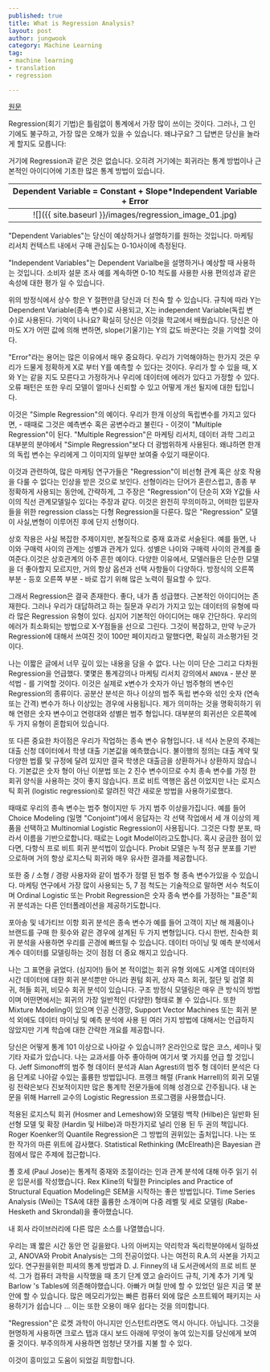 ```yaml
---
published: true
title: What is Regression Analysis?
layout: post
author: jungwook
category: Machine Learning
tag:
- machine learning
- translation
- regression

---
```


[원문](http://www.datasciencecentral.com/profiles/blogs/what-is-regression-analysis)

Regression(회기 기법)은 틀림없이 통계에서 가장 많이 쓰이는 것이다. 그러나, 그 인기에도 불구하고, 가장 많은 오해가 있을 수 있습니다. 왜냐구요? 그 답변은 당신을 놀라게 할지도 모릅니다:

거기에 Regression과 같은 것은 없습니다. 오히려 거기에는 회귀라는 통계 방법이나 근본적인 아이디어에 기초한 많은 통계 방법이 있습니다. 


Dependent Variable = Constant + Slope*Independent Variable + Error         |
:-------------------------:|
![]({{ site.baseurl }}/images/regression_image_01.jpg)  |

"Dependent Variables"는 당신이 예상하거나 설명하기를 원하는 것입니다. 마케팅 리서치 컨텍스트 내에서 구매 관심도는 0-10사이에 측정된다. 

"Independent Variables"는 Dependent Varialbe을 설명하거나 예상할 때 사용하는 것입니다. 소비자 설문 조사 예를 계속하면 0-10 척도를 사용한 사용 편의성과 같은 속성에 대한 평가 일 수 있습니다.

위의 방정식에서 상수 항은 Y 절편만큼 당신과 더 친숙 할 수 있습니다. 규칙에 따라 Y는 Dependent Variable(종속 변수)로 사용되고, X는 independent Variable(독립 변수)로 사용된다. 기억이 나나요? 확실히 당신은 이것을 학교에서 배웠습니다. 당신은 아마도 X가 어떤 값에 의해 변하면, slope(기울기)는 Y의 값도 바꾼다는 것을 기억할 것이다.

"Error"라는 용어는 많은 이유에서 매우 중요하다. 우리가 기억해야하는 한가지 것은 우리가 드물게 정확하게 X로 부터 Y를 예측할 수 있다는 것이다. 우리가 할 수 있을 때, X와 Y는 같을 지도 모른다고 가정하거나 우리에 데이터에 에러가 있다고 가정할 수 있다. 오류 패턴은 또한 우리 모델이 얼마나 신뢰할 수 있고 어떻게 개선 될지에 대한 팁입니다.

이것은 "Simple Regression"의 예이다. 우리가 한개 이상의 독립변수를 가지고 있다면, - 때때로 그것은 예측변수 혹은 공변수라고 불린다 - 이것이 "Multiple Regression"이 된다. "Multiple Regression"은 마케팅 리서치, 데이터 과학 그리고 대부분의 분야에서 "Simple Regression"보다 더 광범위하게 사용된다. 왜냐하면 한개의 독립 변수는 우리에게 그 이미지의 일부만 보여줄 수있기 때문이다.

이것과 관련하여, 많은 마케팅 연구가들은 "Regression"이 비선형 관계 혹은 상호 작용을 다룰 수 없다는 인상을 받은 것으로 보인다. 선형이라는 단어가 혼란스럽고, 종종 부정확하게 사용되는 동안에, 간략하게, 그 주장은 "Regression"이 단순히 X와 Y값들 사이의 직선 관계모델일수 있다는 주장과 같다. 이것은 완전히 무의미하고, 어떠한 입문자들을 위한 regression class는 다형 Regression을 다룬다. 많은 "Regression" 모델이 사실,변형이 이루어진 후에 단지 선형이다.

상호 작용은 사실 복잡한 주제이지만, 본질적으로 중재 효과로 서술된다. 예를 들면, 나이와 구매력 사이의 관계는 성별과 관계가 있다. 성별은 나이와 구매력 사이의 관계를 줄여준다.이것은 상호관계의 아주 흔한 예이다. 다양한 이유에서, 모델러들은 단순한 모델을 더 좋아할지 모르지만, 거의 항상 옵션과 선택 사항들이 다양하다. 방정식의 오른쪽 부분 - 등호 오른쪽 부분 - 바로 잡기 위해 많은 노력이 필요할 수 있다.

그래서 Regression은 결국 존재한다. 좋다, 내가 좀 성급했다. 근본적인 아이디어는 존재한다. 그러나 우리가 대답하려고 하는 질문과 우리가 가지고 있는 데이터의 유형에 따라 많은 Regression 유형이 있다. 심지어 기본적인 아이디어는 매우 간단하다. 우리의 에러가 최소화되는 방법으로 X-Y점들을 선으로 그린다. 그것이 복잡하고, 만약 누군가 Regression에 대해서 쓰여진 것이 100만 페이지라고 말했다면, 확실히 과소평가된 것이다.

나는 이짧은 글에서 너무 깊이 있는 내용을 담을 수 없다. 나는 이미 단순 그리고 다차원 Regression을 언급했다. 몇몇은 통계강의나 마케팅 리서치 강의에서 `ANOVA` - 분산 분석법 - 를 기억할 것이다. 이것은 실제로 x변수가 숫자가 아닌 범주형의 변수인 Regression의 종류이다. 공분산 분석은 하나 이상의 범주 독립 변수와 섞인 숫자 (연속 또는 간격) 변수가 하나 이상있는 경우에 사용됩니다. 제가 의미하는 것을 명확히하기 위해 연령은 숫자 변수이고 연령대와 성별은 범주 형입니다. 대부분의 회귀선은 오른쪽에 두 가지 유형이 혼합되어 있습니다.

또 다른 중요한 차이점은 우리가 작업하는 종속 변수 유형입니다. 내 석사 논문의 주제는 대출 신청 데이터에서 학생 대출 기본값을 예측했습니다. 불이행의 정의는 대출 계약 및 다양한 법률 및 규정에 달려 있지만 결국 학생은 대출금을 상환하거나 상환하지 않습니다. 기본값은 숫자 형이 아닌 이분법 또는 2 진수 변수이므로 수치 종속 변수를 가정 한 회귀 양식을 사용하는 것이 좋지 않습니다. 프로 비트 역행은 옵션 이었지만 나는 로지스틱 회귀 (logistic regression)로 알려진 약간 새로운 방법을 사용하기로했다.

때때로 우리의 종속 변수는 범주 형이지만 두 가지 범주 이상을가집니다. 예를 들어 Choice Modeling (일명 "Conjoint")에서 응답자는 각 선택 작업에서 세 개 이상의 제품을 선택하고 Multinomial Logistic Regression이 사용됩니다. 그것은 다항 분포, 따라서 이름을 기반으로합니다. 때로는 Logit Model이라고도합니다. 혹시 궁금한 점이 있다면, 다항식 프로 비트 회귀 분석법이 있습니다. Probit 모델은 누적 정규 분포를 기반으로하며 거의 항상 로지스틱 회귀와 매우 유사한 결과를 제공합니다.

또한 중 / 소형 / 경량 사용자와 같이 범주가 정렬 된 범주 형 종속 변수가있을 수 있습니다. 마케팅 연구에서 가장 많이 사용되는 5, 7 점 척도는 기술적으로 말하면 서수 척도이며 Ordinal Logistic 또는 Probit Regression은 숫자 종속 변수를 가정하는 "표준"회귀 분석과는 다른 인터폴레이션을 제공하기도합니다.

포아송 및 네가티브 이항 회귀 분석은 종속 변수가 예를 들어 고객이 지난 해 제품이나 브랜드를 구매 한 횟수와 같은 경우에 설계된 두 가지 변형입니다. 다시 한번, 친숙한 회귀 분석을 사용하면 우리를 곤경에 빠뜨릴 수 있습니다. 데이터 마이닝 및 예측 분석에서 계수 데이터를 모델링하는 것이 점점 더 중요 해지고 있습니다.

나는 그 표면을 긁었다. (심지어!) 들어 본 적이없는 회귀 유형 외에도 시계열 데이터와 시간 데이터에 대한 회귀 분석뿐만 아니라 퀀텀 회귀, 상자 콕스 회귀, 절단 및 검열 회귀, 허들 회귀, 비모수 회귀 분석이 있습니다. 구조 방정식 모델링은 매우 큰 방식의 방법이며 어떤면에서는 회귀의 가장 일반적인 (다양한) 형태로 볼 수 있습니다. 또한 Mixture Modeling이 있으며 인공 신경망, Support Vector Machines 또는 회귀 분석 외에도 데이터 마이닝 및 예측 분석에 사용 된 여러 가지 방법에 대해서는 언급하지 않았지만 기계 학습에 대한 간략한 개요를 제공합니다.

당신은 어떻게 통계 101 이상으로 나아갈 수 있습니까? 온라인으로 많은 코스, 세미나 및 기타 자료가 있습니다. 나는 교과서를 아주 좋아하며 여기서 몇 가지를 언급 ​​할 것입니다. Jeff Simonoff의 범주 형 데이터 분석과 Alan Agresti의 범주 형 데이터 분석은 다음 단계로 나아갈 수있는 훌륭한 방법입니다. 프랭크 해럴 (Frank Harrell)의 회귀 모델링 전략은보다 진보적이지만 많은 통계학 전문가들에 의해 성경으로 간주됩니다. 내 논문을 위해 Harrell 교수의 Logistic Regression 프로그램을 사용했습니다.

적용된 로지스틱 회귀 (Hosmer and Lemeshow)와 모델링 백작 (Hilbe)은 일반화 된 선형 모델 및 확장 (Hardin 및 Hilbe)과 마찬가지로 널리 인용 된 두 권의 책입니다. Roger Koenker의 Quantile Regression은 그 방법의 권위있는 출처입니다. 나는 또한 작가의 마른 위트에 감사했다. Statistical Rethinking (McElreath)은 Bayesian 관점에서 많은 주제에 접근합니다.

폴 호세 (Paul Jose)는 통계적 중재와 조절이라는 인과 관계 분석에 대해 아주 읽기 쉬운 입문서를 작성했습니다. Rex Kline의 탁월한 Principles and Practice of Structural Equation Modeling은 SEM을 시작하는 좋은 방법입니다. Time Series Analysis (Wei)는 TSA에 대한 훌륭한 소개이며 다중 레벨 및 세로 모델링 (Rabe-Hesketh and Skrondal)을 좋아했습니다.

내 회사 라이브러리에 다른 많은 소스를 나열했습니다.

우리는 꽤 짧은 시간 동안 먼 길을왔다. 나의 아버지는 약리학과 독리학분야에서 일하셨고, ANOVA와 Probit Analysis는 그의 전공이었다. 나는 여전히 R.A.의 사본을 가지고있다. 연구원을위한 피셔의 통계 방법과 D. J. Finney의 내 도서관에서의 프로 비트 분석. 그가 컴퓨터 과학을 시작했을 때 초기 단계 였고 슬라이드 규칙, 기계 추가 기계 및 Barlow 's Tables에 의존해야했습니다. 아빠가 며칠 만에 할 수 있었던 일은 지금 몇 분 안에 할 수 있습니다. 많은 메모리가있는 빠른 컴퓨터 외에 많은 소프트웨어 패키지는 사용하기가 쉽습니다 ... 이는 또한 오용이 매우 쉽다는 것을 의미합니다.

"Regression"은 로켓 과학이 아니지만 인스턴트라면도 역시 아니다. 아닙니다. 그것을 현명하게 사용하면 크로스 탭과 대시 보드 아래에 무엇이 놓여 있는지를 당신에게 보여줄 것이다. 부주의하게 사용하면 엄청난 댓가를 지불 할 수 있다.

이것이 흥미있고 도움이 되었길 희망합니다.
